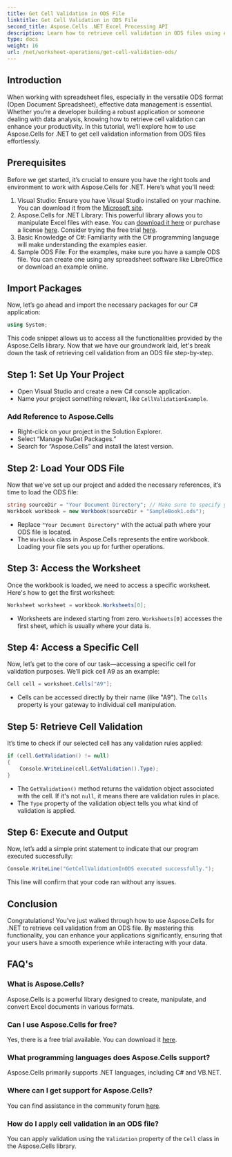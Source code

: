 ```yaml
---
title: Get Cell Validation in ODS File
linktitle: Get Cell Validation in ODS File
second_title: Aspose.Cells .NET Excel Processing API
description: Learn how to retrieve cell validation in ODS files using Aspose.Cells for .NET. A step-by-step guide for developers.
type: docs
weight: 16
url: /net/worksheet-operations/get-cell-validation-ods/
---
```

## Introduction
When working with spreadsheet files, especially in the versatile ODS format (Open Document Spreadsheet), effective data management is essential. Whether you’re a developer building a robust application or someone dealing with data analysis, knowing how to retrieve cell validation can enhance your productivity. In this tutorial, we’ll explore how to use Aspose.Cells for .NET to get cell validation information from ODS files effortlessly.
## Prerequisites
Before we get started, it’s crucial to ensure you have the right tools and environment to work with Aspose.Cells for .NET. Here’s what you'll need:
1. Visual Studio: Ensure you have Visual Studio installed on your machine. You can download it from the [Microsoft site](https://visualstudio.microsoft.com/).
2. Aspose.Cells for .NET Library: This powerful library allows you to manipulate Excel files with ease. You can [download it here](https://releases.aspose.com/cells/net/) or purchase a license [here](https://purchase.aspose.com/buy). Consider trying the free trial [here](https://releases.aspose.com/).
3. Basic Knowledge of C#: Familiarity with the C# programming language will make understanding the examples easier.
4. Sample ODS File: For the examples, make sure you have a sample ODS file. You can create one using any spreadsheet software like LibreOffice or download an example online.
## Import Packages
Now, let’s go ahead and import the necessary packages for our C# application:
```csharp
using System;
```
This code snippet allows us to access all the functionalities provided by the Aspose.Cells library. Now that we have our groundwork laid, let's break down the task of retrieving cell validation from an ODS file step-by-step.
## Step 1: Set Up Your Project
- Open Visual Studio and create a new C# console application.
- Name your project something relevant, like `CellValidationExample`.
### Add Reference to Aspose.Cells
- Right-click on your project in the Solution Explorer.
- Select “Manage NuGet Packages.”
- Search for “Aspose.Cells” and install the latest version.
## Step 2: Load Your ODS File
Now that we’ve set up our project and added the necessary references, it’s time to load the ODS file:
```csharp
string sourceDir = "Your Document Directory"; // Make sure to specify your document directory
Workbook workbook = new Workbook(sourceDir + "SampleBook1.ods");
```
- Replace `"Your Document Directory"` with the actual path where your ODS file is located.
- The `Workbook` class in Aspose.Cells represents the entire workbook. Loading your file sets you up for further operations.
## Step 3: Access the Worksheet
Once the workbook is loaded, we need to access a specific worksheet. Here's how to get the first worksheet:
```csharp
Worksheet worksheet = workbook.Worksheets[0];
```
- Worksheets are indexed starting from zero. `Worksheets[0]` accesses the first sheet, which is usually where your data is.
## Step 4: Access a Specific Cell
Now, let’s get to the core of our task—accessing a specific cell for validation purposes. We’ll pick cell A9 as an example:
```csharp
Cell cell = worksheet.Cells["A9"];
```
- Cells can be accessed directly by their name (like "A9"). The `Cells` property is your gateway to individual cell manipulation.
## Step 5: Retrieve Cell Validation
It’s time to check if our selected cell has any validation rules applied:
```csharp
if (cell.GetValidation() != null)
{
    Console.WriteLine(cell.GetValidation().Type);
}
```
- The `GetValidation()` method returns the validation object associated with the cell. If it's not `null`, it means there are validation rules in place.
- The `Type` property of the validation object tells you what kind of validation is applied.
## Step 6: Execute and Output
Now, let’s add a simple print statement to indicate that our program executed successfully:
```csharp
Console.WriteLine("GetCellValidationInODS executed successfully.");
```
This line will confirm that your code ran without any issues.
## Conclusion
Congratulations! You’ve just walked through how to use Aspose.Cells for .NET to retrieve cell validation from an ODS file. By mastering this functionality, you can enhance your applications significantly, ensuring that your users have a smooth experience while interacting with your data.
## FAQ's
### What is Aspose.Cells?
Aspose.Cells is a powerful library designed to create, manipulate, and convert Excel documents in various formats.
### Can I use Aspose.Cells for free?
Yes, there is a free trial available. You can download it [here](https://releases.aspose.com/).
### What programming languages does Aspose.Cells support?
Aspose.Cells primarily supports .NET languages, including C# and VB.NET.
### Where can I get support for Aspose.Cells?
You can find assistance in the community forum [here](https://forum.aspose.com/c/cells/9).
### How do I apply cell validation in an ODS file?
You can apply validation using the `Validation` property of the `Cell` class in the Aspose.Cells library.

